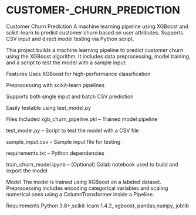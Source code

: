# CUSTOMER-_CHURN_PREDICTION
Customer Churn Prediction  A machine learning pipeline using XGBoost and scikit-learn to predict customer churn based on user attributes. Supports CSV input and direct model testing via Python script.

This project builds a machine learning pipeline to predict customer churn using the XGBoost algorithm. It includes data preprocessing, model training, and a script to test the model with a sample input.

Features
Uses XGBoost for high-performance classification

Preprocessing with scikit-learn pipelines

Supports both single input and batch CSV prediction

Easily testable using test_model.py

Files Included
xgb_churn_pipeline.pkl – Trained model pipeline

test_model.py – Script to test the model with a CSV file

sample_input.csv – Sample input file for testing

requirements.txt – Python dependencies

train_churn_model.ipynb – (Optional) Colab notebook used to build and export the model

Model
The model is trained using XGBoost on a labeled dataset. Preprocessing includes encoding categorical variables and scaling numerical ones using a ColumnTransformer inside a Pipeline.

Requirements
Python 3.8+,scikit-learn 1.4.2, xgboost, pandas,numpy, joblib











